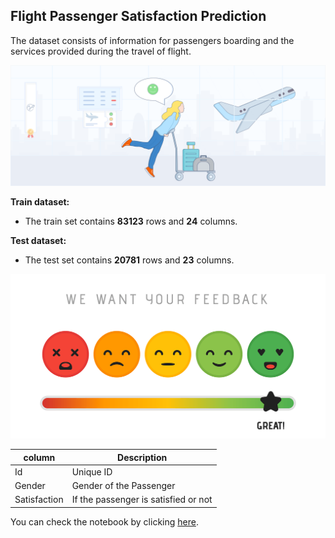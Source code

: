## Flight Passenger Satisfaction Prediction
The dataset consists of information for passengers boarding and the services provided during the travel of flight.

![enter image description here](https://github.com/chirag41184/Flight-Passenger-Satisfaction-Prediction/blob/main/Airline%20satisfaction%20Image1.png?raw=true)

**Train dataset:**

 - The train set contains **83123** rows and **24** columns.

**Test dataset:**

 - The test set contains **20781** rows and **23** columns.

![enter image description here](https://github.com/chirag41184/Flight-Passenger-Satisfaction-Prediction/blob/main/Image2.png?raw=true)

| column |Description  |
|--|--|
| Id |Unique ID  |
| Gender |Gender of the Passenger  |
| Satisfaction |If the passenger is satisfied or not  |

You can check the notebook by clicking [here](https://github.com/chirag41184/Flight-Passenger-Satisfaction-Prediction/blob/main/Flight%20Passenger%20Satisfaction%20Prediction.ipynb).
